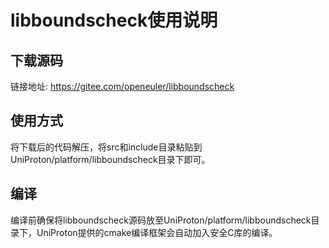 # libboundscheck使用说明

## 下载源码
链接地址: https://gitee.com/openeuler/libboundscheck

## 使用方式
将下载后的代码解压，将src和include目录粘贴到UniProton/platform/libboundscheck目录下即可。

## 编译
编译前确保将libboundscheck源码放至UniProton/platform/libboundscheck目录下，UniProton提供的cmake编译框架会自动加入安全C库的编译。
